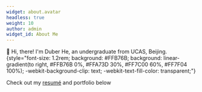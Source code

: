 ```yaml
---
widget: about.avatar
headless: true
weight: 10
author: admin
widget_id: About Me
---
```

👋 Hi, there! I'm Duber He, an undergraduate from UCAS, Beijing.
{style="font-size: 1.2rem; background: #FFB76B; background: linear-gradient(to right, #FFB76B 0%, #FFA73D 30%, #FF7C00 60%, #FF7F04 100%); -webkit-background-clip: text; -webkit-text-fill-color: transparent;"}

Check out my [resumé](/about/) and portfolio below 
